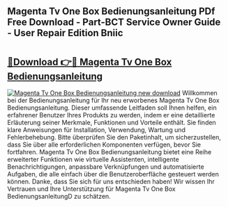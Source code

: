 ## Magenta Tv One Box Bedienungsanleitung PDf Free Download - Part-BCT Service Owner Guide - User Repair Edition Bniic

# <h2><a href="http://df02m0.blite.top/?on=Magenta+Tv+One+Box+Bedienungsanleitung">🔗Download 👉🔴 Magenta Tv One Box Bedienungsanleitung</a></h2>

[![Magenta Tv One Box Bedienungsanleitung new download](https://i.imgur.com/lujVjoI.png)](http://df02m0.blite.top/?on=Magenta+Tv+One+Box+Bedienungsanleitung)
Willkommen bei der Bedienungsanleitung für Ihr neu erworbenes Magenta Tv One Box Bedienungsanleitung. Dieser umfassende Leitfaden soll Ihnen helfen, ein erfahrener Benutzer Ihres Produkts zu werden, indem er eine detaillierte Erläuterung seiner Merkmale, Funktionen und Vorteile enthält. Sie finden klare Anweisungen für Installation, Verwendung, Wartung und Fehlerbehebung. Bitte überprüfen Sie den Paketinhalt, um sicherzustellen, dass Sie über alle erforderlichen Komponenten verfügen, bevor Sie fortfahren. Magenta Tv One Box Bedienungsanleitung bietet eine Reihe erweiterter Funktionen wie virtuelle Assistenten, intelligente Benachrichtigungen, anpassbare Verknüpfungen und automatisierte Aufgaben, die alle einfach über die Benutzeroberfläche gesteuert werden können. Danke, dass Sie sich für uns entschieden haben! Wir wissen Ihr Vertrauen und Ihre Unterstützung für Magenta Tv One Box BedienungsanleitungD zu schätzen.
